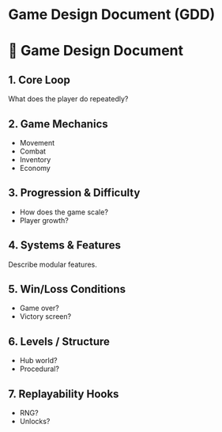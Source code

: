 # Game Design Document (GDD)

# 📘 Game Design Document

## 1. Core Loop

What does the player do repeatedly?

## 2. Game Mechanics

- Movement
- Combat
- Inventory
- Economy

## 3. Progression & Difficulty

- How does the game scale?
- Player growth?

## 4. Systems & Features

Describe modular features.

## 5. Win/Loss Conditions

- Game over?
- Victory screen?

## 6. Levels / Structure

- Hub world?
- Procedural?

## 7. Replayability Hooks

- RNG?
- Unlocks?